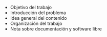 - Objetivo del trabajo
- Introducción del problema
- Idea general del contenido
- Organización del trabajo
- Nota sobre documentación y software libre
